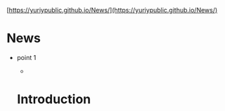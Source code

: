 [https://yuriypublic.github.io/News/](https://yuriypublic.github.io/News/)

# News
- point 1
  
  - 
  # Introduction
